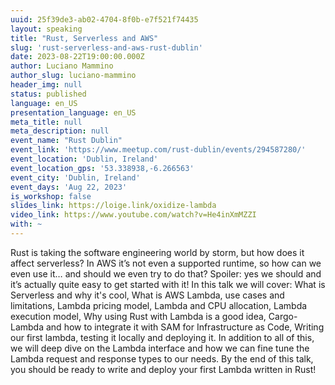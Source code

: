 ```yaml
---
uuid: 25f39de3-ab02-4704-8f0b-e7f521f74435
layout: speaking
title: "Rust, Serverless and AWS"
slug: 'rust-serverless-and-aws-rust-dublin'
date: 2023-08-22T19:00:00.000Z
author: Luciano Mammino
author_slug: luciano-mammino
header_img: null
status: published
language: en_US
presentation_language: en_US
meta_title: null
meta_description: null
event_name: "Rust Dublin"
event_link: 'https://www.meetup.com/rust-dublin/events/294587280/'
event_location: 'Dublin, Ireland'
event_location_gps: '53.338938,-6.266563'
event_city: 'Dublin, Ireland'
event_days: 'Aug 22, 2023'
is_workshop: false
slides_link: https://loige.link/oxidize-lambda
video_link: https://www.youtube.com/watch?v=He4inXmMZZI
with: ~
---
```


Rust is taking the software engineering world by storm, but how does it affect serverless? In AWS it’s not even a supported runtime, so how can we even use it… and should we even try to do that? Spoiler: yes we should and it’s actually quite easy to get started with it! In this talk we will cover: What is Serverless and why it's cool, What is AWS Lambda, use cases and limitations, Lambda pricing model, Lambda and CPU allocation, Lambda execution model, Why using Rust with Lambda is a good idea, Cargo-Lambda and how to integrate it with SAM for Infrastructure as Code, Writing our first lambda, testing it locally and deploying it. In addition to all of this, we will deep dive on the Lambda interface and how we can fine tune the Lambda request and response types to our needs. By the end of this talk, you should be ready to write and deploy your first Lambda written in Rust!
